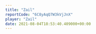 ```yaml
---
title: "Zail"
reportCode: "6C8yAqQ7W3kVjJnX"
player: "Zail"
date: 2021-08-04T18:53:40.409000+00:00
---
```


